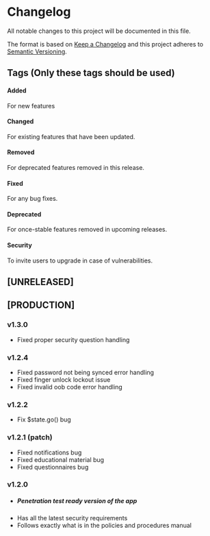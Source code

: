 # Changelog
All notable changes to this project will be documented in this file.

The format is based on [Keep a Changelog](http://keepachangelog.com/en/1.0.0/)
and this project adheres to [Semantic Versioning](http://semver.org/spec/v2.0.0.html).

## Tags (Only these tags should be used)
#### Added
For new features
#### Changed
For existing features that have been updated.
#### Removed
For deprecated features removed in this release.
#### Fixed
For any bug fixes.
#### Deprecated
For once-stable features removed in upcoming releases.
#### Security
To invite users to upgrade in case of vulnerabilities.

## [UNRELEASED]

## [PRODUCTION]

### v1.3.0
* Fixed proper security question handling

### v1.2.4
* Fixed password not being synced error handling
* Fixed finger unlock lockout issue
* Fixed invalid oob code error handling


### v1.2.2
* Fix $state.go() bug

### v1.2.1 (patch)
* Fixed notifications bug
* Fixed educational material bug
* Fixed questionnaires bug

### v1.2.0
* ##### Penetration test ready version of the app
* Has all the latest security requirements
* Follows exactly what is in the policies and procedures manual
